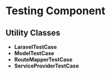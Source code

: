 # Testing Component

## Utility Classes

- **LaravelTestCase**
- **ModelTestCase**
- **RouteMapperTestCase**
- **ServiceProviderTestCase**
